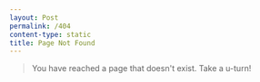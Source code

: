 ```yaml
---
layout: Post
permalink: /404
content-type: static
title: Page Not Found
---
```


> You have reached a page that doesn't exist. Take a u-turn!
